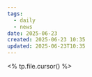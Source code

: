 ```yaml
---
tags:
  - daily
  - news
date: 2025-06-23
created: 2025-06-23 10:35
updated: 2025-06-23T10:35
---
```


<% tp.file.cursor() %>